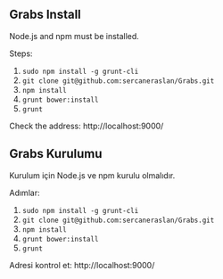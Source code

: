 ## Grabs Install

Node.js and npm must be installed.

Steps:

1. `sudo npm install -g grunt-cli`
2. `git clone git@github.com:sercaneraslan/Grabs.git`
3. `npm install`
4. `grunt bower:install`
5. `grunt`

Check the address: http://localhost:9000/


## Grabs Kurulumu

Kurulum için Node.js ve npm kurulu olmalıdır.

Adımlar:

1. `sudo npm install -g grunt-cli`
2. `git clone git@github.com:sercaneraslan/Grabs.git`
3. `npm install`
4. `grunt bower:install`
5. `grunt`

Adresi kontrol et: http://localhost:9000/
